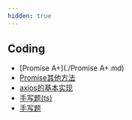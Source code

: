 ```yaml
---
hidden: true
---
```


## Coding
* [Promise A+](./Promise A+.md)
* [Promise其他方法](./Promise其他方法.md)
* [axios的基本实现](./axios的基本实现.md)
* [手写题(ts)](./手写题(ts).md)
* [手写题](./手写题.md)

